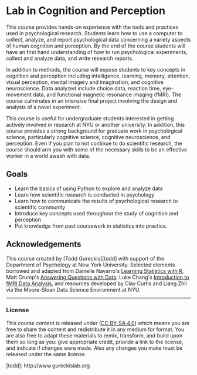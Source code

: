 

# Lab in Cognition and Perception


This course provides hands-on experience with the tools and practices used in psychological research. Students learn how to use a computer to collect, analyze, and report psychological data concerning a variety aspects of human cognition and perception.  By the end of the course students will have an first hand understanding of how to run psychological experiments, collect and analyze data, and write research reports. 

In addition to methods, the course will expose students to key concepts in cognition and perception including intelligence, learning, memory, attention, visual perception, mental imagery and imagination, and cognitive neuroscience.  Data analyzed include choice data, reaction time, eye-movement data, and functional magnetic resonance imaging (fMRI).  The course culminates in an intensive final project involving the design and analysis of a novel experiment.

This course is useful for undergraduate students interested in getting actively involved in research at NYU or another university.  In addition, this course provides a strong background for graduate work in psychological science, particularly cognitive science, cognitive neuroscience, and perception.  Even if you plan to not continue to do scientific research, the course should arm you with some of the necessary skills to be an effective worker in a world awash with data.


## Goals

- Learn the basics of using Python to explore and analyze data
- Learn how scientific research is conducted in psychology
- Learn how to communicate the results of psychological research to scientific community
- Introduce key concepts used throughout the study of cognition and perception
- Put knowledge from past coursework in statistics into practice.

## Acknowledgements

This course created by [Todd Gureckis][todd] with support of the Department of Psychology at New York University.  Selected elements borrowed and adapted from Danielle Navarro's [Learning Statistics with R](https://learningstatisticswithr.com), Matt Crump's [Answering Questions with Data](https://crumplab.github.io/statistics/), Luke Chang's [Introduction to fMRI Data Analysis](https://dartbrains.org), and resources developed by Clay Curtis and Liang Zhli via the Moore-Sloan Data Science Environment at NYU.

*****

### License

<div class="small" markdown='1'>


This course content is released under ([CC BY-SA 4.0](https://creativecommons.org/licenses/by-sa/4.0/)) which means you are free to share the content and redistribute it in any medium for format.  You are also free to adapt these materials to remix, transform, and build upon them so long as you: give appropriate credit, provide a link to the license, and indicate if changes were made.  Also any changes you make must be released under the same license.
</div>
[todd]: http://www.gureckislab.org

